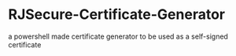# RJSecure-Certificate-Generator
a powershell made certificate generator to be used as a self-signed certificate
